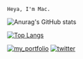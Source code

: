 ```
Heya, I'm Mac.
```
![Anurag's GitHub stats](https://github-readme-stats.vercel.app/api?username=itsmaclol&show_icons=true&theme=dark)

[![Top Langs](https://github-readme-stats.vercel.app/api/top-langs/?username=itsmaclol&show_icons=true&theme=dark)](https://github.com/anuraghazra/github-readme-stats)

[![my_portfolio](https://img.shields.io/badge/my_portfolio-000?style=for-the-badge&logo=ko-fi&logoColor=white)](https://itsmac.eu.org)
[![twitter](https://img.shields.io/badge/twitter-1DA1F2?style=for-the-badge&logo=twitter&logoColor=white)](https://twitter.com/itsmaclol)
